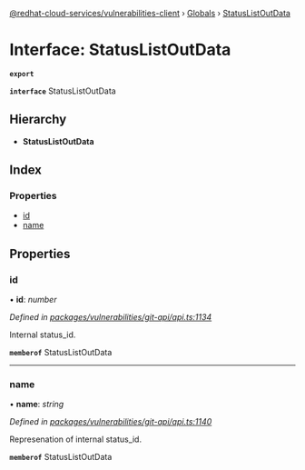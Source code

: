 [@redhat-cloud-services/vulnerabilities-client](../README.md) › [Globals](../globals.md) › [StatusListOutData](statuslistoutdata.md)

# Interface: StatusListOutData

**`export`** 

**`interface`** StatusListOutData

## Hierarchy

* **StatusListOutData**

## Index

### Properties

* [id](statuslistoutdata.md#id)
* [name](statuslistoutdata.md#name)

## Properties

###  id

• **id**: *number*

*Defined in [packages/vulnerabilities/git-api/api.ts:1134](https://github.com/RedHatInsights/javascript-clients/blob/master/packages/vulnerabilities/git-api/api.ts#L1134)*

Internal status_id.

**`memberof`** StatusListOutData

___

###  name

• **name**: *string*

*Defined in [packages/vulnerabilities/git-api/api.ts:1140](https://github.com/RedHatInsights/javascript-clients/blob/master/packages/vulnerabilities/git-api/api.ts#L1140)*

Represenation of internal status_id.

**`memberof`** StatusListOutData
